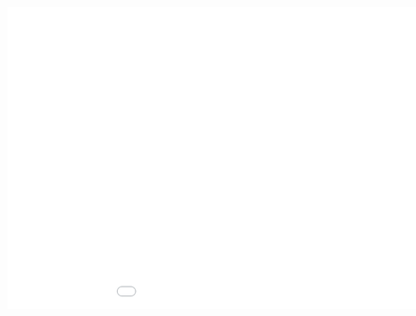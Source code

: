 <iframe id="iframe" frameborder="0" src="//player.bilibili.com/player.html?aid=85803886&cid=146658337&page=1&high_quality=1" style="width:1080px;height:540px"></iframe>
